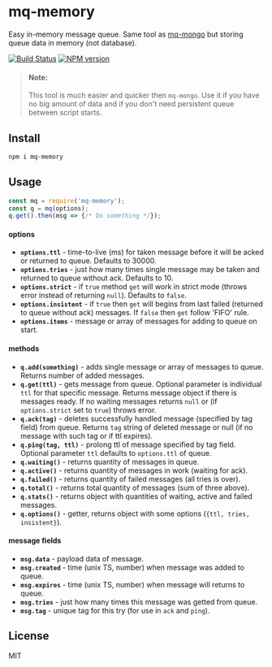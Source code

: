 # mq-memory

Easy in-memory message queue. Same tool as [mq-mongo](https://github.com/astur/mq-mongo) but storing queue data in memory (not database).

[![Build Status][travis-image]][travis-url]
[![NPM version][npm-image]][npm-url]

> #### Note:
> This tool is much easier and quicker then `mq-mongo`. Use it if you have no big amount of data and if you don't need persistent queue between script starts.

## Install

```bash
npm i mq-memory
```

## Usage

```js
const mq = require('mq-memory');
const q = mq(options);
q.get().then(msg => {/* Do something */});
```

#### options

* __`options.ttl`__ - time-to-live (ms) for taken message before it will be acked or returned to queue. Defaults to 30000.
* __`options.tries`__ - just how many times single message may be taken and returned to queue without ack. Defaults to 10.
* __`options.strict`__ - if `true` method `get` will work in strict mode (throws error instead of returning `null`). Defaults to `false`.
* __`options.insistent`__ - if `true` then `get` will begins from last failed (returned to queue without ack) messages. If `false` then `get` follow 'FIFO' rule.
* __`options.items`__ - message or array of messages for adding to queue on start.

#### methods

* __`q.add(something)`__ - adds single message or array of messages to queue. Returns number of added messages.
* __`q.get(ttl)`__ - gets message from queue. Optional parameter is individual `ttl` for that specific message. Returns message object if there is messages ready. If no waiting messages returns `null` or (if `options.strict` set to `true`) throws error.
* __`q.ack(tag)`__ - deletes successfully handled message (specified by tag field) from queue. Returns `tag` string of deleted message or null (if no message with such tag or if ttl expires).
* __`q.ping(tag, ttl)`__ - prolong ttl of message specified by tag field. Optional parameter `ttl` defaults to `options.ttl` of queue.
* __`q.waiting()`__ - returns quantity of messages in queue.
* __`q.active()`__ - returns quantity of messages in work (waiting for ack).
* __`q.failed()`__ - returns quantity of failed messages (all tries is over).
* __`q.total()`__ - returns total quantity of messages (sum of three above).
* __`q.stats()`__ - returns object with quantities of waiting, active and failed messages.
* __`q.options()`__ - getter, returns object with some options (`{ttl, tries, insistent}`).

#### message fields

* __`msg.data`__ - payload data of message.
* __`msg.created`__ - time (unix TS, number) when message was added to queue.
* __`msg.expires`__ - time (unix TS, number) when message will returns to queue.
* __`msg.tries`__ - just how many times this message was getted from queue.
* __`msg.tag`__ - unique tag for this try (for use in `ack` and `ping`).

## License

MIT

[npm-url]: https://npmjs.org/package/mq-memory
[npm-image]: https://badge.fury.io/js/mq-memory.svg
[travis-url]: https://travis-ci.org/astur/mq-memory
[travis-image]: https://travis-ci.org/astur/mq-memory.svg?branch=master